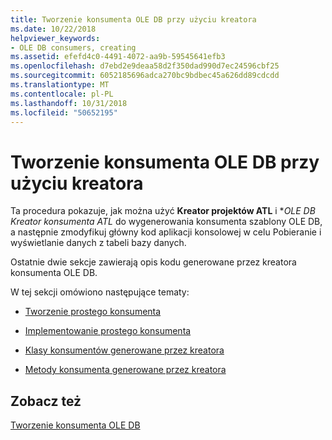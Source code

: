 ```yaml
---
title: Tworzenie konsumenta OLE DB przy użyciu kreatora
ms.date: 10/22/2018
helpviewer_keywords:
- OLE DB consumers, creating
ms.assetid: efefd4c0-4491-4072-aa9b-59545641efb3
ms.openlocfilehash: d7ebd2e9deaa58d2f350dad990d7ec24596cbf25
ms.sourcegitcommit: 6052185696adca270bc9bdbec45a626dd89cdcdd
ms.translationtype: MT
ms.contentlocale: pl-PL
ms.lasthandoff: 10/31/2018
ms.locfileid: "50652195"
---
```

# <a name="creating-an-ole-db-consumer-using-a-wizard"></a>Tworzenie konsumenta OLE DB przy użyciu kreatora

Ta procedura pokazuje, jak można użyć **Kreator projektów ATL** i **OLE DB Kreator konsumenta ATL* do wygenerowania konsumenta szablony OLE DB, a następnie zmodyfikuj główny kod aplikacji konsolowej w celu Pobieranie i wyświetlanie danych z tabeli bazy danych.

Ostatnie dwie sekcje zawierają opis kodu generowane przez kreatora konsumenta OLE DB.

W tej sekcji omówiono następujące tematy:

- [Tworzenie prostego konsumenta](../../data/oledb/creating-a-simple-consumer.md)

- [Implementowanie prostego konsumenta](../../data/oledb/implementing-a-simple-consumer.md)

- [Klasy konsumentów generowane przez kreatora](../../data/oledb/consumer-wizard-generated-classes.md)

- [Metody konsumenta generowane przez kreatora](../../data/oledb/consumer-wizard-generated-methods.md)

## <a name="see-also"></a>Zobacz też

[Tworzenie konsumenta OLE DB](../../data/oledb/creating-an-ole-db-consumer.md)